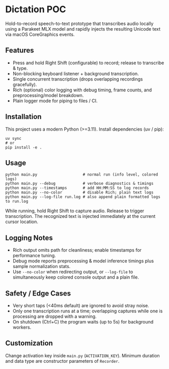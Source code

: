 # Dictation POC

Hold-to-record speech-to-text prototype that transcribes audio locally using a Parakeet MLX model and rapidly injects the resulting Unicode text via macOS CoreGraphics events.

## Features

- Press and hold Right Shift (configurable) to record; release to transcribe & type.
- Non-blocking keyboard listener + background transcription.
- Single concurrent transcription (drops overlapping recordings gracefully).
- Rich (optional) color logging with debug timing, frame counts, and preprocessing/model breakdown.
- Plain logger mode for piping to files / CI.

## Installation

This project uses a modern Python (>=3.11). Install dependencies (uv / pip):

```
uv sync
# or
pip install -e .
```

## Usage

```
python main.py                    # normal run (info level, colored logs)
python main.py --debug            # verbose diagnostics & timings
python main.py --timestamps       # add HH:MM:SS to log records
python main.py --no-color         # disable Rich; plain text logs
python main.py --log-file run.log # also append plain formatted logs to run.log
```

While running, hold Right Shift to capture audio. Release to trigger transcription. The recognized text is injected immediately at the current cursor location.

## Logging Notes

- Rich output omits path for cleanliness; enable timestamps for performance tuning.
- Debug mode reports preprocessing & model inference timings plus sample normalization stats.
- Use `--no-color` when redirecting output, or `--log-file` to simultaneously keep colored console output and a plain file.

## Safety / Edge Cases

- Very short taps (<40ms default) are ignored to avoid stray noise.
- Only one transcription runs at a time; overlapping captures while one is processing are dropped with a warning.
- On shutdown (Ctrl+C) the program waits (up to 5s) for background workers.

## Customization

Change activation key inside `main.py` (`ACTIVATION_KEY`). Minimum duration and data type are constructor parameters of `Recorder`.
